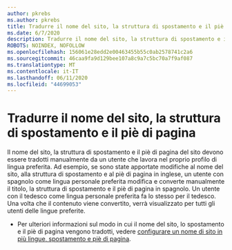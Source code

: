 ```yaml
---
author: pkrebs
ms.author: pkrebs
title: Tradurre il nome del sito, la struttura di spostamento e il piè di pagina
ms.date: 6/7/2020
description: Tradurre il nome del sito, la struttura di spostamento e il piè di pagina
ROBOTS: NOINDEX, NOFOLLOW
ms.openlocfilehash: 156061e28edd2e00463455b55c0ab2578741c2a6
ms.sourcegitcommit: 46caa9fa9d129bee107a8c9a7c5bc70a7f9af087
ms.translationtype: MT
ms.contentlocale: it-IT
ms.lasthandoff: 06/11/2020
ms.locfileid: "44699053"
---
```

# <a name="translate-the-site-name-navigation-and-footer"></a>Tradurre il nome del sito, la struttura di spostamento e il piè di pagina
Il nome del sito, la struttura di spostamento e il piè di pagina del sito devono essere tradotti manualmente da un utente che lavora nel proprio profilo di lingua preferita. Ad esempio, se sono state apportate modifiche al nome del sito, alla struttura di spostamento e al piè di pagina in inglese, un utente con spagnolo come lingua personale preferita modifica e converte manualmente il titolo, la struttura di spostamento e il piè di pagina in spagnolo. Un utente con il tedesco come lingua personale preferita fa lo stesso per il tedesco. Una volta che il contenuto viene convertito, verrà visualizzato per tutti gli utenti delle lingue preferite. 

- Per ulteriori informazioni sul modo in cui il nome del sito, lo spostamento e il piè di pagina vengono tradotti, vedere [configurare un nome di sito in più lingue, spostamento e piè di pagina](https://support.office.com/en-us/article/create-multilingual-communication-sites-pages-and-news-2bb7d610-5453-41c6-a0e8-6f40b3ed750c#bkmk_muitranslations).
